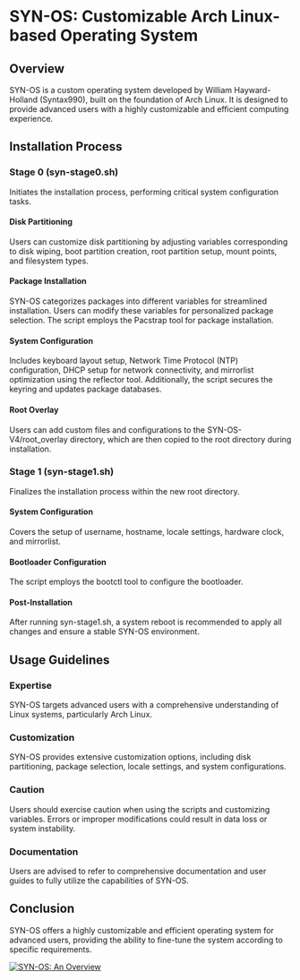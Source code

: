 # SYN-OS: Customizable Arch Linux-based Operating System

## Overview
SYN-OS is a custom operating system developed by William Hayward-Holland (Syntax990), built on the foundation of Arch Linux. It is designed to provide advanced users with a highly customizable and efficient computing experience.

## Installation Process

### Stage 0 (syn-stage0.sh)
Initiates the installation process, performing critical system configuration tasks.

#### Disk Partitioning
Users can customize disk partitioning by adjusting variables corresponding to disk wiping, boot partition creation, root partition setup, mount points, and filesystem types.

#### Package Installation
SYN-OS categorizes packages into different variables for streamlined installation. Users can modify these variables for personalized package selection. The script employs the Pacstrap tool for package installation.

#### System Configuration
Includes keyboard layout setup, Network Time Protocol (NTP) configuration, DHCP setup for network connectivity, and mirrorlist optimization using the reflector tool. Additionally, the script secures the keyring and updates package databases.

#### Root Overlay
Users can add custom files and configurations to the SYN-OS-V4/root_overlay directory, which are then copied to the root directory during installation.

### Stage 1 (syn-stage1.sh)
Finalizes the installation process within the new root directory.

#### System Configuration
Covers the setup of username, hostname, locale settings, hardware clock, and mirrorlist.

#### Bootloader Configuration
The script employs the bootctl tool to configure the bootloader.

#### Post-Installation
After running syn-stage1.sh, a system reboot is recommended to apply all changes and ensure a stable SYN-OS environment.

## Usage Guidelines

### Expertise
SYN-OS targets advanced users with a comprehensive understanding of Linux systems, particularly Arch Linux.

### Customization
SYN-OS provides extensive customization options, including disk partitioning, package selection, locale settings, and system configurations.

### Caution
Users should exercise caution when using the scripts and customizing variables. Errors or improper modifications could result in data loss or system instability. 

### Documentation
Users are advised to refer to comprehensive documentation and user guides to fully utilize the capabilities of SYN-OS.

## Conclusion
SYN-OS offers a highly customizable and efficient operating system for advanced users, providing the ability to fine-tune the system according to specific requirements.


[![SYN-OS: An Overview](http://img.youtube.com/vi/fTbNA8TIzDM/0.jpg)](http://www.youtube.com/watch?v=fTbNA8TIzDM "SYN-OS: An Overview")

